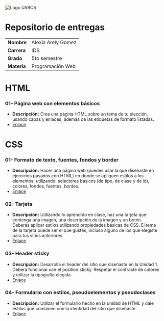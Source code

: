 ![Logo UABCS.](https://www.uabcs.mx/dasc/wp-content/uploads/2022/08/cropped-logo-dasc-300x100.png "Logo UABCS")

# Repositorio de entregas

|||
| ---------------|------------------  |
| **Nombre**     | Alexia Arely Gomez |
| **Carrera**    | IDS                |
| **Grado**      | 5to semestre       |
| **Materia**    | Programación Web   |

# HTML
### 01- Página web con elementos básicos
* __Descripción:__ Crea una página HTML sobre un tema de tu elección, usando capas y enlaces, además de las etiquetas de formato listadas.  
* [Enlace](/Ejercicios/HTML/01_PagWeb_elemento_basicos/index.html)

# CSS
### 01- Formato de texto, fuentes, fondos y border
* __Descripción:__ Hacer una página web (puedes usar la que diseñaste en ejercicios pasados con HTML) en donde se apliquen estilos a los elementos, utilizando: selectores básicos (de tipo, de clase y de id), colores, fondos, fuentes, bordes.  
* [Enlace](/Ejercicios/CSS/01_Formato/index.html)
### 02- Tarjeta
* __Descripción:__ Utilizando lo aprendido en clase, haz una tarjeta que contenga una imagen, una descripción de la imagen y un botón. Deberás aplicar estilos utilizando propiedades básicas de CSS. El tema de la tarjeta puede ser el que gustes, incluso alguno de los que elegiste para tus sitios anteriores.
* [Enlace](/Ejercicios/CSS/02_tarjeta/index.html) 
### 03- Header sticky
* __Descripción:__ Desarrolla el header del sitio que diseñaste en la Unidad 1. Deberá funcionar con el position sticky. Respetar el contraste de colores y utilizar la tipografía elegida.
* [Enlace](/Ejercicios/CSS/03_headerSticky/index.html)
### 04- Formulario con estilos, pseudoelementos y pseudoclases
* __Descripción:__ Utilizar el formulario hecho en la unidad de HTML y dale estilos que combinen con la identidad del sitio que diseñaste.
* [Enlace](/Ejercicios/CSS/04_formulario/index.html)
